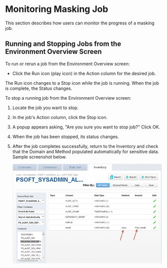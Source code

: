 # Monitoring Masking Job

This section describes how users can monitor the progress of a masking
job.

## Running and Stopping Jobs from the Environment Overview Screen

To run or rerun a job from the Environment Overview screen:

  - Click the Run icon (play icon) in the Action column for the
    desired job.

The Run icon changes to a Stop icon while the job is running. When the
job is complete, the Status changes.

To stop a running job from the Environment Overview screen:

1.  Locate the job you want to stop.

2.  In the job's Action column, click the Stop icon.

3.  A popup appears asking, "Are you sure you want to stop job?" Click
    OK.

4.  When the job has been stopped, its status changes.

5.  After the job completes successfully, return to the Inventory and
    check that the Domain and Method populated automatically for
    sensitive data. Sample screenshot below.

    ![](./media/image2.png)
